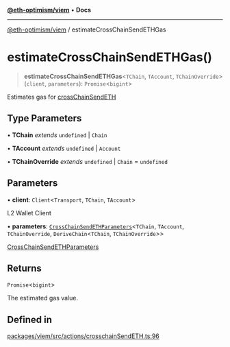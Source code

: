 [**@eth-optimism/viem**](../README.md) • **Docs**

***

[@eth-optimism/viem](../README.md) / estimateCrossChainSendETHGas

# estimateCrossChainSendETHGas()

> **estimateCrossChainSendETHGas**\<`TChain`, `TAccount`, `TChainOverride`\>(`client`, `parameters`): `Promise`\<`bigint`\>

Estimates gas for [crossChainSendETH](crossChainSendETH.md)

## Type Parameters

• **TChain** *extends* `undefined` \| `Chain`

• **TAccount** *extends* `undefined` \| `Account`

• **TChainOverride** *extends* `undefined` \| `Chain` = `undefined`

## Parameters

• **client**: `Client`\<`Transport`, `TChain`, `TAccount`\>

L2 Wallet Client

• **parameters**: [`CrossChainSendETHParameters`](../type-aliases/CrossChainSendETHParameters.md)\<`TChain`, `TAccount`, `TChainOverride`, `DeriveChain`\<`TChain`, `TChainOverride`\>\>

[CrossChainSendETHParameters](../type-aliases/CrossChainSendETHParameters.md)

## Returns

`Promise`\<`bigint`\>

The estimated gas value.

## Defined in

[packages/viem/src/actions/crosschainSendETH.ts:96](https://github.com/ethereum-optimism/ecosystem/blob/6d6302cd415cfc874f1d86fa22a309bdd9314531/packages/viem/src/actions/crosschainSendETH.ts#L96)
